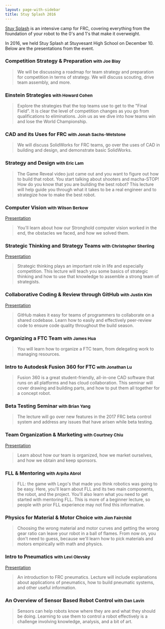 ```yaml
---
layout: page-with-sidebar
title: Stuy Splash 2016
---
```


[Stuy Splash](/community/projects/stuysplash/) is an intensive camp for FRC, covering everything from the foundation of your robot to the 0's and 1's that make it overweight.

In 2016, we held Stuy Splash at Stuyvesant High School on December 10. Below are the presentations from the event.

### Competition Strategy & Preparation <small>with Joe Blay</small>
> We will be discussing a roadmap for team strategy and preparation for competition in terms of strategy. We will discuss scouting, drive team assembly, and more.

### Einstein Strategies <small>with Howard Cohen</small>
> Explore the strategies that the top teams use to get to the "Final Field". It is clear the level of competition changes as you go from qualifications to eliminations. Join us as we dive into how teams win and lose the World Championship.

### CAD and its Uses for FRC <small>with Jonah Sachs-Wetstone</small>
> We will discuss SolidWorks for FRC teams, go over the uses of CAD in building and design, and demonstrate basic SolidWorks.

### Strategy and Design <small>with Eric Lam</small>
> The Game Reveal video just came out and you want to figure out how to build that robot. You start talking about shooters and macha-STOP! How do you know that you are building the best robot? This lecture will help guide you through what it takes to be a real engineer and to strategize how to make the best robot.

### Computer Vision <small>with Wilson Berkow</small>
[Presentation](https://docs.google.com/presentation/d/1KvPWpPO9rFjTZ3nKJy4rmbvxRiOo2EwrciE0fggv8xM/edit?usp=sharing)

> You'll learn about how our Stronghold computer vision worked in the end, the obstacles we faced, and how we solved them.

### Strategic Thinking and Strategy Teams <small>with Christopher Sherling</small>
[Presentation](https://docs.google.com/presentation/d/1qR2skH4mg4jLsedkQd8GJHkyZ_u7s2nnlalca2f6pxE/edit?usp=sharing)

> Strategic thinking plays an important role in life and especially competition. This lecture will teach you some basics of strategic thinking and how to use that knowledge to assemble a strong team of strategists.

### Collaborative Coding & Review through GitHub <small>with Justin Kim</small>
[Presentation](https://docs.google.com/presentation/d/1hwGDJC54b1RrImA_hpRYLPF2I3ma_SfG7FKnKT5Ufr4/edit?usp=sharing)

> GitHub makes it easy for teams of programmers to collaborate on a shared codebase. Learn how to easily and effectively peer-review code to ensure code quality throughout the build season.

### Organizing a FTC Team <small>with James Hua</small>
> You will learn how to organize a FTC team, from delegating work to managing resources.

### Intro to Autodesk Fusion 360 for FTC <small>with Jonathan Lu</small>
> Fusion 360 is a great student-friendly, all-in-one CAD software that runs on all platforms and has cloud collaboration. This seminar will cover drawing and building parts, and how to put them all together for a concept robot.

### Beta Testing Seminar <small>with Brian Yang</small>
> The lecture will go over new features in the 2017 FRC beta control system and address any issues that have arisen while beta testing.

### Team Organization & Marketing <small>with Courtney Chiu</small>
[Presentation](https://drive.google.com/file/d/0ByDCuoYV7KEdbi1DMjYyU2o1Wnc/view?usp=sharing)

> Learn about how our team is organized, how we market ourselves, and how we obtain and keep sponsors.

### FLL & Mentoring <small>with Arpita Abrol</small>
> FLL: the game with Lego's that made you think robotics was going to be easy. Here, you'll learn about FLL and its two main components, the robot, and the project. You'll also learn what you need to get started with mentoring FLL. This is more of a beginner lecture, so people with prior FLL experience may not find this informative.

### Physics for Material & Motor Choice <small>with Jion Fairchild</small>
> Choosing the wrong material and motor curves and getting the wrong gear ratio can leave your robot in a ball of flames. From now on, you don't need to guess, because we'll learn how to pick materials and motors empirically with math and physics.

### Intro to Pneumatics <small>with Levi Olevsky</small>
[Presentation](https://docs.google.com/presentation/d/1gXXwftxNMvnzFIyDfgJRMKb2G8RQVMleX06OyL6C1mM/edit?usp=sharing)

> An introduction to FRC pneumatics. Lecture will include explanations about applications of pneumatics, how to build pneumatic systems, and other useful information.

### An Overview of Sensor Based Robot Control <small>with Dan Lavin</small>
> Sensors can help robots know where they are and what they should be doing. Learning to use them to control a robot effectively is a challenge involving knowledge, analysis, and a bit of art.
